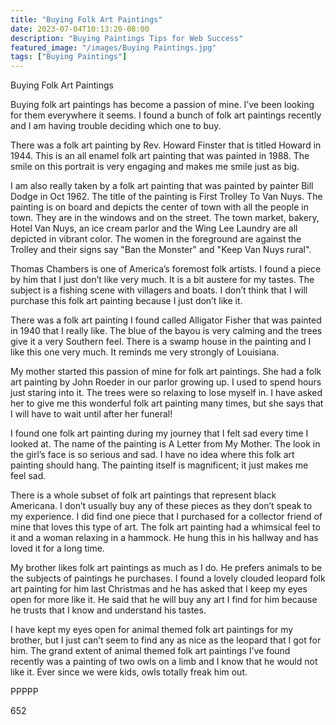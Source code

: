 ```yaml
---
title: "Buying Folk Art Paintings"
date: 2023-07-04T10:13:20-08:00
description: "Buying Paintings Tips for Web Success"
featured_image: "/images/Buying Paintings.jpg"
tags: ["Buying Paintings"]
---
```


Buying Folk Art Paintings 

Buying folk art paintings has become a passion of mine.  I’ve been looking for them everywhere it seems.  I found a bunch of folk art paintings recently and I am having trouble deciding which one to buy.

There was a folk art painting by Rev. Howard Finster that is titled Howard in 1944.  This is an all enamel folk art painting that was painted in 1988.  The smile on this portrait is very engaging and makes me smile just as big.

I am also really taken by a folk art painting that was painted by painter Bill Dodge in Oct 1962.  The title of the painting is First Trolley To Van Nuys.  The painting is on board and depicts the center of town with all the people in town.  They are in the windows and on the street.  The town market, bakery, Hotel Van Nuys, an ice cream parlor and the Wing Lee Laundry are all depicted in vibrant color.  The women in the foreground are against the Trolley and their signs say "Ban the Monster" and "Keep Van Nuys rural".

Thomas Chambers is one of America’s foremost folk artists.  I found a piece by him that I just don’t like very much.  It is a bit austere for my tastes.  The subject is a fishing scene with villagers and boats.  I don’t think that I will purchase this folk art painting because I just don’t like it.

There was a folk art painting I found called Alligator Fisher that was painted in 1940 that I really like.  The blue of the bayou is very calming and the trees give it a very Southern feel.  There is a swamp house in the painting and I like this one very much.  It reminds me very strongly of Louisiana.

My mother started this passion of mine for folk art paintings.  She had a folk art painting by John Roeder in our parlor growing up.  I used to spend hours just staring into it.  The trees were so relaxing to lose myself in.  I have asked her to give me this wonderful folk art painting many times, but she says that I will have to wait until after her funeral!

I found one folk art painting during my journey that I felt sad every time I looked at.  The name of the painting is A Letter from My Mother.  The look in the girl’s face is so serious and sad.  I have no idea where this folk art painting should hang.  The painting itself is magnificent; it just makes me feel sad.

There is a whole subset of folk art paintings that represent black Americana.  I don’t usually buy any of these pieces as they don’t speak to my experience.  I did find one piece that I purchased for a collector friend of mine that loves this type of art.  The folk art painting had a whimsical feel to it and a woman relaxing in a hammock.  He hung this in his hallway and has loved it for a long time.

My brother likes folk art paintings as much as I do.  He prefers animals to be the subjects of paintings he purchases.  I found a lovely clouded leopard folk art painting for him last Christmas and he has asked that I keep my eyes open for more like it.  He said that he will buy any art I find for him because he trusts that I know and understand his tastes.

I have kept my eyes open for animal themed folk art paintings for my brother, but I just can’t seem to find any as nice as the leopard that I got for him.  The grand extent of animal themed folk art paintings I’ve found recently was a painting of two owls on a limb and I know that he would not like it.  Ever since we were kids, owls totally freak him out.

PPPPP

652

